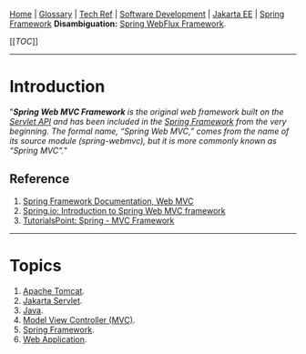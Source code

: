 [Home](/Slalom-LLC/Slalom-Consulting) | [Glossary](/Glossary) | [Tech Ref](/Tech-Ref) | [Software Development](/Tech-Ref/Software-Development) | [Jakarta EE](/Tech-Ref/Software-Development/Java/Java-Platform-Editions/Jakarta-EE-\(Enterprise-Edition\)) | [Spring Framework](/Tech-Ref/Software-Development/Java/Java-Platform-Editions/Jakarta-EE-\(Enterprise-Edition\)/Spring-Framework)
**Disambiguation:** [Spring WebFlux Framework](/Tech-Ref/Software-Development/Java/Java-Platform-Editions/Jakarta-EE-\(Enterprise-Edition\)/Spring-Framework/Spring-WebFlux-Framework).

[[_TOC_]]

---
# Introduction
"_***Spring Web MVC Framework*** is the original web framework built on the [Servlet API](/Tech-Ref/Software-Development/Java/Java-Platform-Editions/Jakarta-EE-\(Enterprise-Edition\)/Jakarta-Servlet) and has been included in the [Spring Framework](/Tech-Ref/Software-Development/Java/Java-Platform-Editions/Jakarta-EE-\(Enterprise-Edition\)/Spring-Framework) from the very beginning. The formal name, “Spring Web MVC,” comes from the name of its source module (spring-webmvc), but it is more commonly known as “Spring MVC”._"

## Reference
1. [Spring Framework Documentation, Web MVC](https://docs.spring.io/spring-framework/docs/current/reference/html/web.html)
1. [Spring.io: Introduction to Spring Web MVC framework](https://docs.spring.io/spring-framework/docs/3.2.x/spring-framework-reference/html/mvc.html)
1. [TutorialsPoint: Spring - MVC Framework](https://www.tutorialspoint.com/spring/spring_web_mvc_framework.htm)

---
# Topics
1. [Apache Tomcat](/Tech-Ref/Apache-Software-Foundation/Apache-Tomcat).
1. [Jakarta Servlet](/Tech-Ref/Software-Development/Java/Java-Platform-Editions/Jakarta-EE-\(Enterprise-Edition\)/Jakarta-Servlet).
1. [Java](/Tech-Ref/Software-Development/Java).
1. [Model View Controller (MVC)](/Tech-Ref/Software-Development/Software-Design-Pattern/MVC-\(Model-View-Controller\)).
1. [Spring Framework](/Tech-Ref/Software-Development/Java/Java-Platform-Editions/Jakarta-EE-\(Enterprise-Edition\)/Spring-Framework).
1. [Web Application](/Tech-Ref/WWW-\(World-Wide-Web\)/Web-Application).
